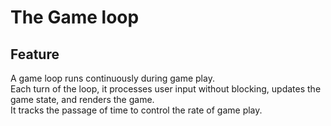 # The Game loop

## Feature
  
  A game loop runs continuously during game play.  
  Each turn of the loop, it processes user input without blocking,
  updates the game state, and renders the game.  
  It tracks the passage of time to control the rate of game play.
